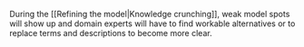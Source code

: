 During the [[Refining the model|Knowledge crunching]], weak model spots will show up and domain experts will have to find workable alternatives or to replace terms and descriptions to become more clear.